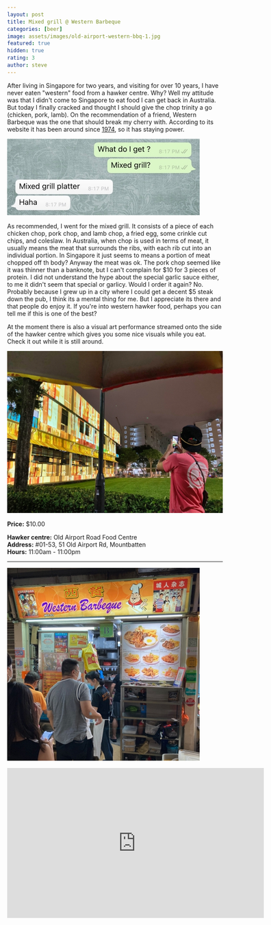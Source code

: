 ```yaml
---
layout: post
title: Mixed grill @ Western Barbeque
categories: [beer]
image: assets/images/old-airport-western-bbq-1.jpg
featured: true
hidden: true
rating: 3
author: steve
---
```


After living in Singapore for two years, and visiting for over 10 years, I have never eaten "western" food from a hawker centre. Why? Well my attitude was that I didn't come to Singapore to eat food I can get back in Australia. But today I finally cracked and thought I should give the chop trinity a go (chicken, pork, lamb). On the recommendation of a friend, Western Barbeque was the one that should break my cherry with. According to its website it has been around since [1974](https://www.facebook.com/westernbarbeque), so it has staying power.

![Western bbq whatsapp](/assets/images/old-airport-western-bbq-3.jpg "Western bbq whatsapp")

As recommended, I went for the mixed grill. It consists of a piece of each chicken chop, pork chop, and lamb chop, a fried egg, some crinkle cut chips, and coleslaw. In Australia, when chop is used in terms of meat, it usually means the meat that surrounds the ribs, with each rib cut into an individual portion. In Singapore it just seems to means a portion of meat chopped off th body? Anyway the meat was ok. The pork chop seemed like it was thinner than a banknote, but I can't complain for $10 for 3 pieces of protein. I did not understand the hype about the special garlic sauce either, to me it didn't seem that special or garlicy. Would I order it again? No. Probably because I grew up in a city where I could get a decent $5 steak down the pub, I think its a mental thing for me. But I appreciate its there and that people do enjoy it. If you're into western hawker food, perhaps you can tell me if this is one of the best?

At the moment there is also a visual art performance streamed onto the side of the hawker centre which gives you some nice visuals while you eat. Check it out while it is still around.

![Old airport rd art show](/assets/images/old-airport-western-bbq-4.jpg "Old airport rd art show")



**Price:** $10.00  

**Hawker centre:** Old Airport Road Food Centre  
**Address:** #01-53, 51 Old Airport Rd, Mountbatten  
**Hours:** 11:00am - 11:00pm  

***  

![Western bbq stall](/assets/images/old-airport-western-bbq-2.jpg "Western bbq stall")

<iframe src="https://www.google.com/maps/embed?pb=!1m18!1m12!1m3!1d3988.7782598460744!2d103.88362351421253!3d1.308277299045803!2m3!1f0!2f0!3f0!3m2!1i1024!2i768!4f13.1!3m3!1m2!1s0x31da18475cef345b%3A0x29284a73f1c12cbd!2sOld%20Airport%20Road%20Food%20Centre!5e0!3m2!1sen!2ssg!4v1571657019062!5m2!1sen!2ssg" width="600" height="350" frameborder="0" style="border:0;" allowfullscreen=""></iframe>